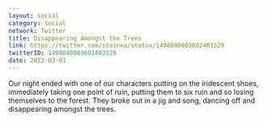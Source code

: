 ```yaml
---
layout: social
category: social
network: Twitter
title: Disappearing Amongst the Trees
link: https://twitter.com/steinea/status/1498840803602403329
twitterID: 1498840803602403329
date: 2022-03-01
---
```


Our night ended with one of our characters putting on the iridescent shoes, immediately taking one point of ruin, putting them to six ruin and so losing themselves to the forest. They broke out in a jig and song, dancing off and disappearing amongst the trees.
